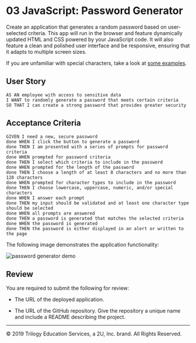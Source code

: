 # 03 JavaScript: Password Generator

Create an application that generates a random password based on user-selected criteria. This app will run in the browser and feature dynamically updated HTML and CSS powered by your JavaScript code. It will also feature a clean and polished user interface and be responsive, ensuring that it adapts to multiple screen sizes.

If you are unfamiliar with special characters, take a look at [some examples](https://www.owasp.org/index.php/Password_special_characters).

## User Story

```
AS AN employee with access to sensitive data
I WANT to randomly generate a password that meets certain criteria
SO THAT I can create a strong password that provides greater security
```

## Acceptance Criteria

```
GIVEN I need a new, secure password
done WHEN I click the button to generate a password
done THEN I am presented with a series of prompts for password criteria
done WHEN prompted for password criteria
done THEN I select which criteria to include in the password
done WHEN prompted for the length of the password
done THEN I choose a length of at least 8 characters and no more than 128 characters
done WHEN prompted for character types to include in the password
done THEN I choose lowercase, uppercase, numeric, and/or special characters
done WHEN I answer each prompt
done THEN my input should be validated and at least one character type should be selected
done WHEN all prompts are answered
done THEN a password is generated that matches the selected criteria
done WHEN the password is generated
done THEN the password is either displayed in an alert or written to the page
```

The following image demonstrates the application functionality:

![password generator demo](./Assets/03-javascript-homework-demo.png)

## Review

You are required to submit the following for review:

* The URL of the deployed application.

* The URL of the GitHub repository. Give the repository a unique name and include a README describing the project.

- - -
© 2019 Trilogy Education Services, a 2U, Inc. brand. All Rights Reserved.
